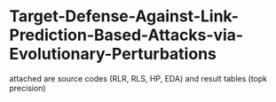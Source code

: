 # Target-Defense-Against-Link-Prediction-Based-Attacks-via-Evolutionary-Perturbations
attached are source codes (RLR, RLS, HP, EDA) and result tables (topk precision)
